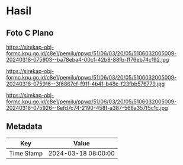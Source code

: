 # Hasil

## Foto C Plano

https://sirekap-obj-formc.kpu.go.id/c8e1/pemilu/ppwp/51/06/03/20/05/5106032005009-20240318-075903--ba78eba4-00cf-42b8-88fb-ff76eb74c192.jpg

https://sirekap-obj-formc.kpu.go.id/c8e1/pemilu/ppwp/51/06/03/20/05/5106032005009-20240318-075916--3f6867cf-f91f-4b41-b48c-f23fbb576779.jpg

https://sirekap-obj-formc.kpu.go.id/c8e1/pemilu/ppwp/51/06/03/20/05/5106032005009-20240318-075926--6efd7c74-2190-458f-a387-568a357f5c1c.jpg


## Metadata

| Key        | Value               |
| ---------- | ------------------- |
| Time Stamp | 2024-03-18 08:00:00 |



